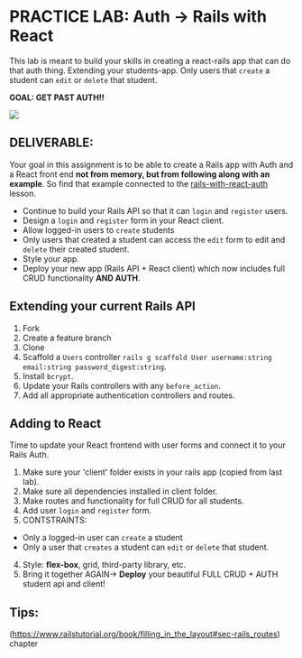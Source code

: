 # PRACTICE LAB: Auth -> Rails with React

This lab is meant to build your skills in creating a react-rails app that can do that auth thing. Extending your students-app. Only users that `create` a student can `edit` or `delete` that student.

**GOAL: GET PAST AUTH!!**

![](https://media.giphy.com/media/xUNd9Ae1eruXErfzXO/giphy.gif)

## DELIVERABLE:

Your goal in this assignment is to be able to create a Rails app with Auth and a React front end **not from memory, but from following along with an example**. So find that example connected to the [rails-with-react-auth](https://git.generalassemb.ly/sei-nyc-cicadas/rails-with-react-auth) lesson.

- Continue to build your Rails API so that it can `login` and `register` users.
- Design a `login` and `register` form in your React client.
- Allow logged-in users to `create` students
- Only users that created a student can access the `edit` form to edit and `delete` their created student.
- Style your app.
- Deploy your new app (Rails API + React client) which now includes full CRUD functionality **AND AUTH**.

## Extending your current Rails API

1. Fork
2. Create a feature branch
3. Clone
4. Scaffold a `Users` controller `rails g scaffold User username:string email:string password_digest:string`.
5. Install `bcrypt`.
6. Update your Rails controllers with any `before_action`.
7. Add all appropriate authentication controllers and routes.

## Adding to React

Time to update your React frontend with user forms and connect it to your Rails Auth.

1.  Make sure your 'client' folder exists in your rails app (copied from last lab).
1.  Make sure all dependencies installed in client folder.
1.  Make routes and functionality for full CRUD for all students.
1.  Add user `login` and `register` form.
1.  CONTSTRAINTS:

- Only a logged-in user can `create` a student
- Only a user that `creates` a student can `edit` or `delete` that student.

4.  Style: **flex-box**, grid, third-party library, etc.
5.  Bring it together AGAIN-> **Deploy** your beautiful FULL CRUD + AUTH student api and client!

## Tips:

(https://www.railstutorial.org/book/filling_in_the_layout#sec-rails_routes) chapter
